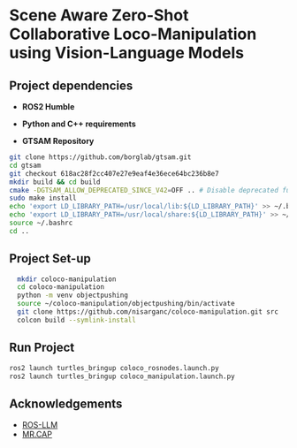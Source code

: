 # Scene Aware Zero-Shot Collaborative Loco-Manipulation using Vision-Language Models

## Project dependencies

- **ROS2 Humble**
- **Python and C++ requirements** 

- **GTSAM Repository**
```bash
git clone https://github.com/borglab/gtsam.git
cd gtsam
git checkout 618ac28f2cc407e27e9eaf4e36ece64bc236b8e7
mkdir build && cd build
cmake -DGTSAM_ALLOW_DEPRECATED_SINCE_V42=OFF .. # Disable deprecated functionality for compatibility
sudo make install
echo 'export LD_LIBRARY_PATH=/usr/local/lib:${LD_LIBRARY_PATH}' >> ~/.bashrc
echo 'export LD_LIBRARY_PATH=/usr/local/share:${LD_LIBRARY_PATH}' >> ~/.bashrc
source ~/.bashrc
cd ..
```

## Project Set-up
```bash
  mkdir coloco-manipulation
  cd coloco-manipulation
  python -m venv objectpushing
  source ~/coloco-manipulation/objectpushing/bin/activate
  git clone https://github.com/nisarganc/coloco-manipulation.git src
  colcon build --symlink-install
```

## Run Project
```bash
ros2 launch turtles_bringup coloco_rosnodes.launch.py
ros2 launch turtles_bringup coloco_manipulation.launch.py
```

## Acknowledgements
- [ROS-LLM](https://github.com/Auromix/ROS-LLM)
- [MR.CAP](https://github.com/h2jaafar/mr.cap)